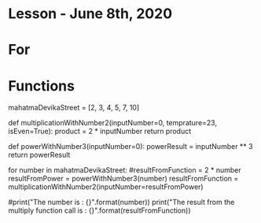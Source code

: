 
# Lesson - June 8th, 2020

# For
# Functions


mahatmaDevikaStreet = [2, 3, 4, 5, 7, 10]

def multiplicationWithNumber2(inputNumber=0, temprature=23, isEven=True):
  product = 2 * inputNumber
  return product

def powerWithNumber3(inputNumber=0):
  powerResult = inputNumber ** 3
  return powerResult

for number in mahatmaDevikaStreet:
  #resultFromFunction = 2 * number
  resultFromPower = powerWithNumber3(number)
  resultFromFunction = multiplicationWithNumber2(inputNumber=resultFromPower)
  
  #print("The number is : {}".format(number))
  print("The result from the multiply function call is : {}".format(resultFromFunction))
